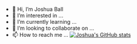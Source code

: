- 👋 Hi, I’m Joshua Ball
- 👀 I’m interested in ...
- 🌱 I’m currently learning ...
- 💞️ I’m looking to collaborate on ...
- 📫 How to reach me ...
[![Joshua's GitHub stats](https://github-readme-stats.vercel.app/api?username=Jball1)](https://github.com/anuraghazra/github-readme-stats)

<!---
JBall1/JBall1 is a ✨ special ✨ repository because its `README.md` (this file) appears on your GitHub profile.
You can click the Preview link to take a look at your changes.
--->
